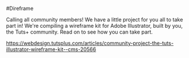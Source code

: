 #Direframe

Calling all community members! We have a little project for you all to take part in! We're compiling a wireframe kit for Adobe Illustrator, built by you, the Tuts+ community. Read on to see how you can take part.

https://webdesign.tutsplus.com/articles/community-project-the-tuts-illustrator-wireframe-kit--cms-20566
